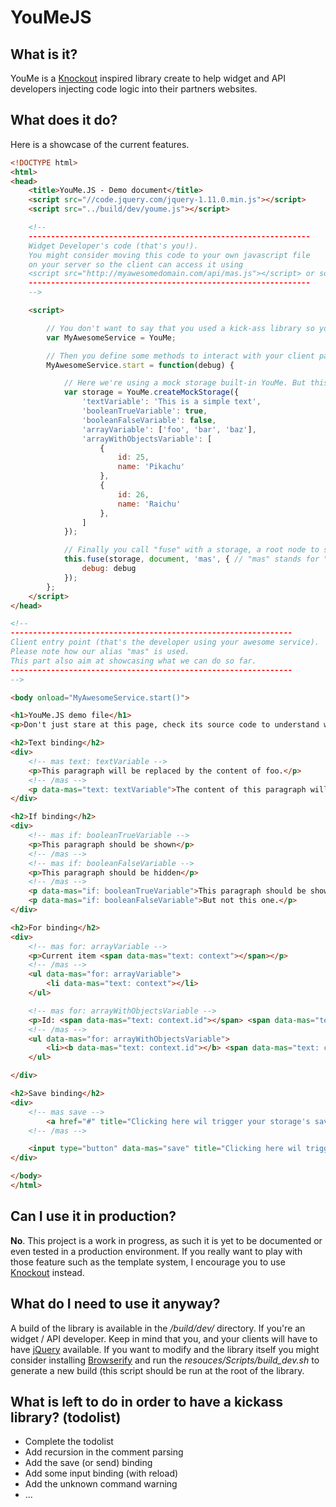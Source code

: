 YouMeJS
===

What is it?
---

YouMe is a [Knockout](https://github.com/knockout/knockout) inspired library create to help widget and API developers injecting code logic into their partners websites.


What does it do?
---

Here is a showcase of the current features.

```html
<!DOCTYPE html>
<html>
<head>
    <title>YouMe.JS - Demo document</title>
    <script src="//code.jquery.com/jquery-1.11.0.min.js"></script>
    <script src="../build/dev/youme.js"></script>

    <!--
    ---------------------------------------------------------------
    Widget Developer's code (that's you!).
    You might consider moving this code to your own javascript file
    on your server so the client can access it using
    <script src="http://myawesomedomain.com/api/mas.js"></script> or something.
    ---------------------------------------------------------------
    -->

    <script>

        // You don't want to say that you used a kick-ass library so you create an alias.
        var MyAwesomeService = YouMe;

        // Then you define some methods to interact with your client pages.
        MyAwesomeService.start = function(debug) {

            // Here we're using a mock storage built-in YouMe. But this typically the class (or object) that you want to write on your own to handle API call
            var storage = YouMe.createMockStorage({
                'textVariable': 'This is a simple text',
                'booleanTrueVariable': true,
                'booleanFalseVariable': false,
                'arrayVariable': ['foo', 'bar', 'baz'],
                'arrayWithObjectsVariable': [
                    {
                        id: 25,
                        name: 'Pikachu'
                    },
                    {
                        id: 26,
                        name: 'Raichu'
                    },
                ]
            });

            // Finally you call "fuse" with a storage, a root node to start parsing, a a custom alias (see client code below)
            this.fuse(storage, document, 'mas', { // "mas" stands for "MyAwesomeService"... Obviously.
                debug: debug
            });
        };
    </script>
</head>

<!--
---------------------------------------------------------------
Client entry point (that's the developer using your awesome service).
Please note how our alias "mas" is used.
This part also aim at showcasing what we can do so far.
---------------------------------------------------------------
-->

<body onload="MyAwesomeService.start()">

<h1>YouMe.JS demo file</h1>
<p>Don't just stare at this page, check its source code to understand what's happening.</p>

<h2>Text binding</h2>
<div>
    <!-- mas text: textVariable -->
    <p>This paragraph will be replaced by the content of foo.</p>
    <!-- /mas -->
    <p data-mas="text: textVariable">The content of this paragraph will be replace by the content of bar</p>
</div>

<h2>If binding</h2>
<div>
    <!-- mas if: booleanTrueVariable -->
    <p>This paragraph should be shown</p>
    <!-- /mas -->
    <!-- mas if: booleanFalseVariable -->
    <p>This paragraph should be hidden</p>
    <!-- /mas -->
    <p data-mas="if: booleanTrueVariable">This paragraph should be shown</p>
    <p data-mas="if: booleanFalseVariable">But not this one.</p>
</div>

<h2>For binding</h2>
<div>
    <!-- mas for: arrayVariable -->
    <p>Current item <span data-mas="text: context"></span></p>
    <!-- /mas -->
    <ul data-mas="for: arrayVariable">
        <li data-mas="text: context"></li>
    </ul>

    <!-- mas for: arrayWithObjectsVariable -->
    <p>Id: <span data-mas="text: context.id"></span> <span data-mas="text: context.name"></span></p>
    <!-- /mas -->
    <ul data-mas="for: arrayWithObjectsVariable">
        <li><b data-mas="text: context.id"></b> <span data-mas="text: context.name"></span></li>
    </ul>

</div>

<h2>Save binding</h2>
<div>
    <!-- mas save -->
        <a href="#" title="Clicking here wil trigger your storage's save method." >Save link</a>
    <!-- /mas -->

    <input type="button" data-mas="save" title="Clicking here wil trigger your storage's save method." value="Save button" />
</div>

</body>
</html>

```


Can I use it in production?
---

**No**. This project is a work in progress, as such it is yet to be documented or even tested in a production environment.
If you really want to play with those feature such as the template system, I encourage you to use [Knockout](https://github.com/knockout/knockout) instead.

What do I need to use it anyway?
---

A build of the library is available in the */build/dev/* directory.
If you're an widget / API developer. Keep in mind that you, and your clients will have to have [jQuery](https://github.com/jquery/jquery) available.
If you want to modify and the library itself you might consider installing [Browserify](https://github.com/substack/node-browserify) and run the *resouces/Scripts/build_dev.sh* to generate a new build (this script should be run at the root of the library.


What is left to do in order to have a kickass library? (todolist)
---

- Complete the todolist
- Add recursion in the comment parsing
- Add the save (or send) binding
- Add some input binding (with reload)
- Add the unknown command warning
- ...

